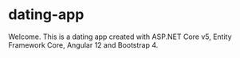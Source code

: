 # dating-app

Welcome. This is a dating app created with ASP.NET Core v5, Entity Framework Core, Angular 12 and Bootstrap 4.
